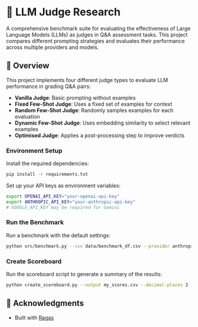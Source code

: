 # 🤖 LLM Judge Research

A comprehensive benchmark suite for evaluating the effectiveness of Large Language Models (LLMs) as judges in Q&A assessment tasks. This project compares different prompting strategies and evaluates their performance across multiple providers and models.

## 🎯 Overview

This project implements four different judge types to evaluate LLM performance in grading Q&A pairs:

- **Vanilla Judge**: Basic prompting without examples
- **Fixed Few-Shot Judge**: Uses a fixed set of examples for context
- **Random Few-Shot Judge**: Randomly samples examples for each evaluation
- **Dynamic Few-Shot Judge**: Uses embedding similarity to select relevant examples
- **Optimised Judge**: Applies a post-processing step to improve verdicts


### Environment Setup

Install the required dependencies:

```bash
pip install -r requirements.txt
```

Set up your API keys as environment variables:

```bash
export OPENAI_API_KEY="your-openai-api-key"
export ANTHROPIC_API_KEY="your-anthropic-api-key"
# GOOGLE_API_KEY may be required for Gemini
```

### Run the Benchmark

Run a benchmark with the default settings:

```bash
python src/benchmark.py --csv data/benchmark_df.csv --provider anthropic --model claude-sonnet-4-20250514  --annotated-samples data/annotation_df.csv  --num-examples 2 
```

### Create Scoreboard
Run the scoreboard script to generate a summary of the results:

```bash
python create_scoreboard.py --output my_scores.csv --decimal-places 2
```


## 🙏 Acknowledgments

- Built with [Ragas](https://github.com/explodinggradients/ragas)